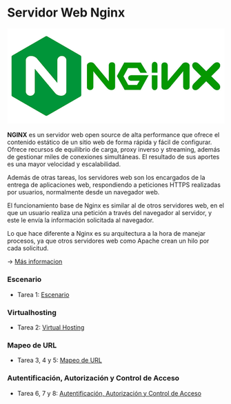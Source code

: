 # Servidor Web Nginx

![image.jpg](https://github.com/CeliaGMqrz/servidor_Nginx/blob/main/capturas/image.jpg)


**NGINX** es un servidor web open source de alta performance que ofrece el contenido estático de un sitio web de forma rápida y fácil de configurar. Ofrece recursos de equilibrio de carga, proxy inverso y streaming, además de gestionar miles de conexiones simultáneas. El resultado de sus aportes es una mayor velocidad y escalabilidad.

Además de otras tareas, los servidores web son los encargados de la entrega de aplicaciones web, respondiendo a peticiones HTTPS realizadas por usuarios, normalmente desde un navegador web.

El funcionamiento base de Nginx es similar al de otros servidores web, en el que un usuario realiza una petición a través del navegador al servidor, y este le envía la información solicitada al navegador.

Lo que hace diferente a Nginx es su arquitectura a la hora de manejar procesos, ya que otros servidores web como Apache crean un hilo por cada solicitud.

-> [Más informacion](https://rockcontent.com/es/blog/nginx/)


### Escenario

* Tarea 1: [Escenario](https://github.com/CeliaGMqrz/servidor_Nginx/blob/main/t1_escenario.md)

### Virtualhosting

* Tarea 2: [Virtual Hosting](https://github.com/CeliaGMqrz/servidor_Nginx/blob/main/t2_virtualhosting.md)

### Mapeo de URL

* Tarea 3, 4 y 5: [Mapeo de URL](https://github.com/CeliaGMqrz/servidor_Nginx/blob/main/t3_mapeo.md)

### Autentificación, Autorización y Control de Acceso

* Tarea 6, 7 y 8: [Autentificación, Autorización y Control de Acceso](https://github.com/CeliaGMqrz/servidor_Nginx/blob/main/t4_auth.md)
